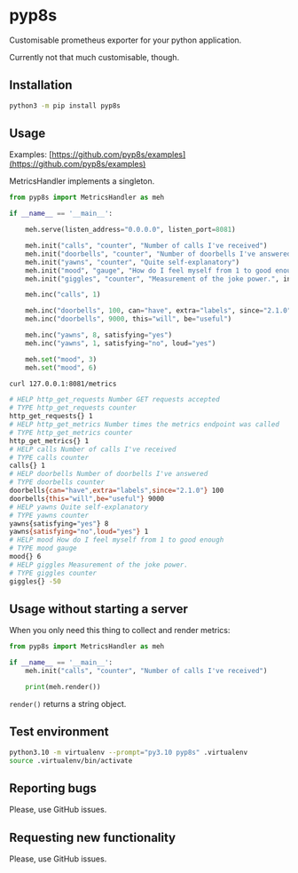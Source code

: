 # pyp8s

Customisable prometheus exporter for your python application.

Currently not that much customisable, though.

## Installation

```bash
python3 -m pip install pyp8s
```

## Usage

Examples: [https://github.com/pyp8s/examples](https://github.com/pyp8s/examples)

MetricsHandler implements a singleton.

```python
from pyp8s import MetricsHandler as meh

if __name__ == '__main__':

    meh.serve(listen_address="0.0.0.0", listen_port=8081)

    meh.init("calls", "counter", "Number of calls I've received")
    meh.init("doorbells", "counter", "Number of doorbells I've answered")
    meh.init("yawns", "counter", "Quite self-explanatory")
    meh.init("mood", "gauge", "How do I feel myself from 1 to good enough")
    meh.init("giggles", "counter", "Measurement of the joke power.", init_value=0)

    meh.inc("calls", 1)

    meh.inc("doorbells", 100, can="have", extra="labels", since="2.1.0")
    meh.inc("doorbells", 9000, this="will", be="useful")

    meh.inc("yawns", 8, satisfying="yes")
    meh.inc("yawns", 1, satisfying="no", loud="yes")

    meh.set("mood", 3)
    meh.set("mood", 6)
```

```bash
curl 127.0.0.1:8081/metrics
```

```bash
# HELP http_get_requests Number GET requests accepted
# TYPE http_get_requests counter
http_get_requests{} 1
# HELP http_get_metrics Number times the metrics endpoint was called
# TYPE http_get_metrics counter
http_get_metrics{} 1
# HELP calls Number of calls I've received
# TYPE calls counter
calls{} 1
# HELP doorbells Number of doorbells I've answered
# TYPE doorbells counter
doorbells{can="have",extra="labels",since="2.1.0"} 100
doorbells{this="will",be="useful"} 9000
# HELP yawns Quite self-explanatory
# TYPE yawns counter
yawns{satisfying="yes"} 8
yawns{satisfying="no",loud="yes"} 1
# HELP mood How do I feel myself from 1 to good enough
# TYPE mood gauge
mood{} 6
# HELP giggles Measurement of the joke power.
# TYPE giggles counter
giggles{} -50
```

## Usage without starting a server

When you only need this thing to collect and render metrics:

```python
from pyp8s import MetricsHandler as meh

if __name__ == '__main__':
    meh.init("calls", "counter", "Number of calls I've received")

    print(meh.render())
```

`render()` returns a string object.

## Test environment

```bash
python3.10 -m virtualenv --prompt="py3.10 pyp8s" .virtualenv
source .virtualenv/bin/activate
```

## Reporting bugs

Please, use GitHub issues.

## Requesting new functionality

Please, use GitHub issues.

